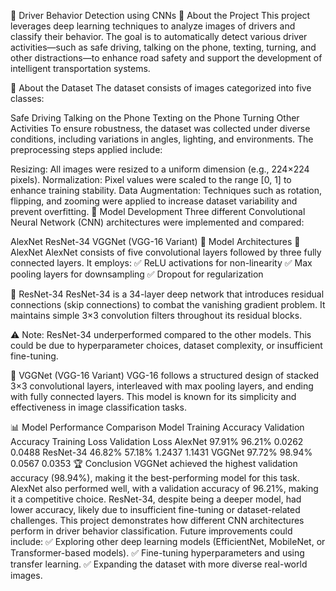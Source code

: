 🚗 Driver Behavior Detection using CNNs
📌 About the Project
This project leverages deep learning techniques to analyze images of drivers and classify their behavior. The goal is to automatically detect various driver activities—such as safe driving, talking on the phone, texting, turning, and other distractions—to enhance road safety and support the development of intelligent transportation systems.

📂 About the Dataset
The dataset consists of images categorized into five classes:

Safe Driving
Talking on the Phone
Texting on the Phone
Turning
Other Activities
To ensure robustness, the dataset was collected under diverse conditions, including variations in angles, lighting, and environments. The preprocessing steps applied include:

Resizing: All images were resized to a uniform dimension (e.g., 224×224 pixels).
Normalization: Pixel values were scaled to the range [0, 1] to enhance training stability.
Data Augmentation: Techniques such as rotation, flipping, and zooming were applied to increase dataset variability and prevent overfitting.
🔧 Model Development
Three different Convolutional Neural Network (CNN) architectures were implemented and compared:

AlexNet
ResNet-34
VGGNet (VGG-16 Variant)
📌 Model Architectures
🔹 AlexNet
AlexNet consists of five convolutional layers followed by three fully connected layers. It employs:
✅ ReLU activations for non-linearity
✅ Max pooling layers for downsampling
✅ Dropout for regularization

🔹 ResNet-34
ResNet-34 is a 34-layer deep network that introduces residual connections (skip connections) to combat the vanishing gradient problem. It maintains simple 3×3 convolution filters throughout its residual blocks.

⚠️ Note: ResNet-34 underperformed compared to the other models. This could be due to hyperparameter choices, dataset complexity, or insufficient fine-tuning.

🔹 VGGNet (VGG-16 Variant)
VGG-16 follows a structured design of stacked 3×3 convolutional layers, interleaved with max pooling layers, and ending with fully connected layers. This model is known for its simplicity and effectiveness in image classification tasks.

📊 Model Performance Comparison
Model	Training Accuracy	Validation Accuracy	Training Loss	Validation Loss
AlexNet	97.91%	96.21%	0.0262	0.0488
ResNet-34	46.82%	57.18%	1.2437	1.1431
VGGNet	97.72%	98.94%	0.0567	0.0353
🏆 Conclusion
VGGNet achieved the highest validation accuracy (98.94%), making it the best-performing model for this task.
AlexNet also performed well, with a validation accuracy of 96.21%, making it a competitive choice.
ResNet-34, despite being a deeper model, had lower accuracy, likely due to insufficient fine-tuning or dataset-related challenges.
This project demonstrates how different CNN architectures perform in driver behavior classification. Future improvements could include:
✅ Exploring other deep learning models (EfficientNet, MobileNet, or Transformer-based models).
✅ Fine-tuning hyperparameters and using transfer learning.
✅ Expanding the dataset with more diverse real-world images.
